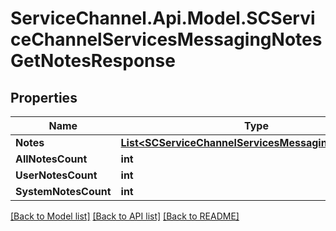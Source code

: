 # ServiceChannel.Api.Model.SCServiceChannelServicesMessagingNotesGetNotesResponse

## Properties

Name | Type | Description | Notes
------------ | ------------- | ------------- | -------------
**Notes** | [**List&lt;SCServiceChannelServicesMessagingNotesNote&gt;**](SCServiceChannelServicesMessagingNotesNote.md) |  | [optional] 
**AllNotesCount** | **int** |  | [optional] 
**UserNotesCount** | **int** |  | [optional] 
**SystemNotesCount** | **int** |  | [optional] 

[[Back to Model list]](../README.md#documentation-for-models) [[Back to API list]](../README.md#documentation-for-api-endpoints) [[Back to README]](../README.md)

